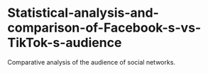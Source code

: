 # Statistical-analysis-and-comparison-of-Facebook-s-vs-TikTok-s-audience
Comparative analysis of the audience of social networks.
